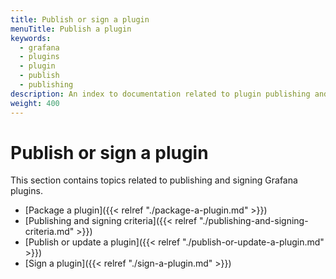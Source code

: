 ```yaml
---
title: Publish or sign a plugin
menuTitle: Publish a plugin
keywords:
  - grafana
  - plugins
  - plugin
  - publish
  - publishing
description: An index to documentation related to plugin publishing and signing.
weight: 400
---
```


# Publish or sign a plugin

This section contains topics related to publishing and signing Grafana plugins.

- [Package a plugin]({{< relref "./package-a-plugin.md" >}})
- [Publishing and signing criteria]({{< relref "./publishing-and-signing-criteria.md" >}})
- [Publish or update a plugin]({{< relref "./publish-or-update-a-plugin.md" >}})
- [Sign a plugin]({{< relref "./sign-a-plugin.md" >}})
